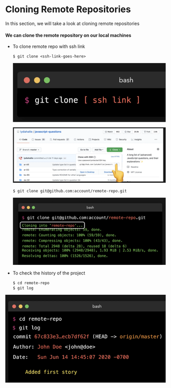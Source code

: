  # Cloning Remote Repositories
 
 
 In this section, we will take a look at cloning remote repositories
 
 #### We can clone the remote repository on our local machines
 - To clone remote repo with ssh link
   ```
   $ git clone <ssh-link-goes-here>
   ```
   
   ![sshlink](../../images/sshlink.PNG)
   
   ![sshlink1](../../images/sshlink1.PNG)
 
   ```
   $ git clone git@github.com:account/remote-repo.git
   ```
   
   ![sshlink2](../../images/sshlink2.PNG)
   
 - To check the history of the project
   ```
   $ cd remote-repo
   $ git log
   ```
   
  ![sshlink3](../../images/sshlink3.PNG)
  
  
 
 
 
 
   
 
 
   
 
